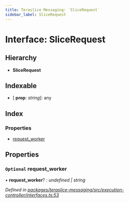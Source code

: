 ```yaml
---
title: Teraslice Messaging: `SliceRequest`
sidebar_label: SliceRequest
---
```


# Interface: SliceRequest

## Hierarchy

* **SliceRequest**

## Indexable

* \[ **prop**: *string*\]: any

## Index

### Properties

* [request_worker](slicerequest.md#optional-request_worker)

## Properties

### `Optional` request_worker

• **request_worker**? : *undefined | string*

*Defined in [packages/teraslice-messaging/src/execution-controller/interfaces.ts:53](https://github.com/terascope/teraslice/blob/b843209f9/packages/teraslice-messaging/src/execution-controller/interfaces.ts#L53)*
